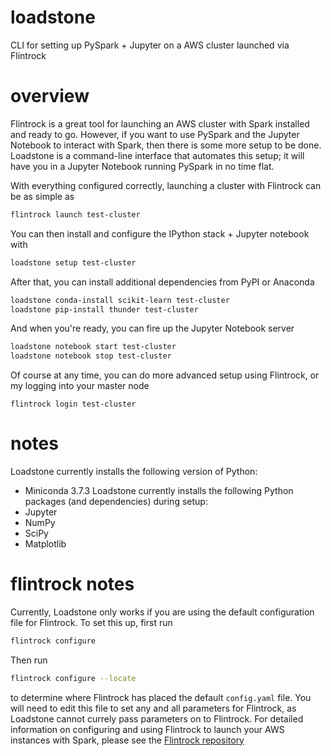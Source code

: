 # loadstone
CLI for setting up PySpark + Jupyter on a AWS cluster launched via Flintrock

# overview
Flintrock is a great tool for launching an AWS cluster with Spark installed and ready to go. However, if you want to use PySpark and the Jupyter Notebook to interact with Spark, then there is some more setup to be done. Loadstone is a command-line interface that automates this setup; it will have you in a Jupyter Notebook running PySpark in no time flat.

With everything configured correctly, launching a cluster with Flintrock can be as simple as
```bash
flintrock launch test-cluster
```
You can then install and configure the IPython stack + Jupyter notebook with
```bash
loadstone setup test-cluster
```
After that, you can install additional dependencies from PyPI or Anaconda
```bash
loadstone conda-install scikit-learn test-cluster
loadstone pip-install thunder test-cluster
```
And when you're ready, you can fire up the Jupyter Notebook server
```bash
loadstone notebook start test-cluster
loadstone notebook stop test-cluster
```
Of course at any time, you can do more advanced setup using Flintrock, or my logging into your master node
```
flintrock login test-cluster
```

# notes
Loadstone currently installs the following version of Python:
- Miniconda 3.7.3
Loadstone currently installs the following Python packages (and dependencies) during setup:
- Jupyter
- NumPy
- SciPy
- Matplotlib


# flintrock notes
Currently, Loadstone only works if you are using the default configuration file for Flintrock. To set this up, first run
```bash
flintrock configure
```
Then run
```bash
flintrock configure --locate
```
to determine where Flintrock has placed the default `config.yaml` file. You will need to edit this file to set any and all parameters for Flintrock, as Loadstone cannot currely pass parameters on to Flintrock. For detailed information on configuring and using Flintrock to launch your AWS instances with Spark, please see the [Flintrock repository](https://github.com/nchammas/flintrock)

